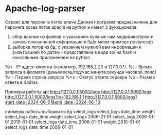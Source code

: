 # Apache-log-parser
Сервис для парсинга логов апачи 
Данная программ предназначина для парсинга acces логов apachi на python и имеет 2 функционала:
1) сбор данных из файлов с указанием нужных нам модификаторов и запись сохнанненой информации в бд(в моем примере postgresql)
2) выборка логов из бд, с указанием нужной вам информации и фильтрацией по датам - представлена в виде api на flask и консольным приложением на python



%h - IP-адрес клиента (например, 192.168.2.20 и 127.0.0.1).
%t - Время запроса в формате [день/месяц/год:час:минута:секунда часовой_пояс]
%r - Первая строка запроса
%>s - Статус ответа сервера
%b - Размер ответа в байтах

Примеры работы api
http://127.0.0.1:5000/logs
http://127.0.0.1:5000/logs
http://127.0.0.1:5000/logs?ip=192.168.1.1
http://127.0.0.1:5000/logs?start_date=2024-06-01&end_date=2024-06-13


примеры работы выборки из бд
select_logs
select_logs date_time weight
select_logs date_time weight
select_logs 2006-01-01
select_logs 2006-01-01 2010-01-01
select_logs date_time 2006-01-01 weight 2010-01-01
select_logs date_time 2006-01-01 
